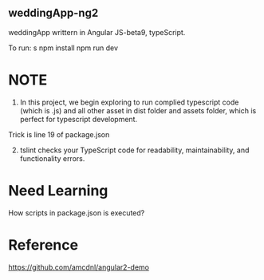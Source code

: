 ## weddingApp-ng2

weddingApp writtern in Angular JS-beta9, typeScript.

To run:
s
npm install
npm run dev

# NOTE
1) In this project, we begin exploring to run complied typescript code (which is .js) and all other asset in dist folder and assets folder, which is perfect for typescript development.

Trick is line 19 of package.json

2) tslint checks your TypeScript code for readability, maintainability, and functionality errors.
# Need Learning
How scripts in package.json is executed?

# Reference
https://github.com/amcdnl/angular2-demo
